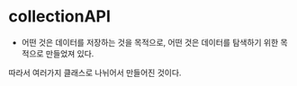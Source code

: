 # collectionAPI

- 어떤 것은 데이터를 저장하는 것을 목적으로, 어떤 것은 데이터를 탐색하기 위한 목적으로 만들었져 있다. 

따라서 여러가지 클래스로 나뉘어서 만들어진 것이다.
